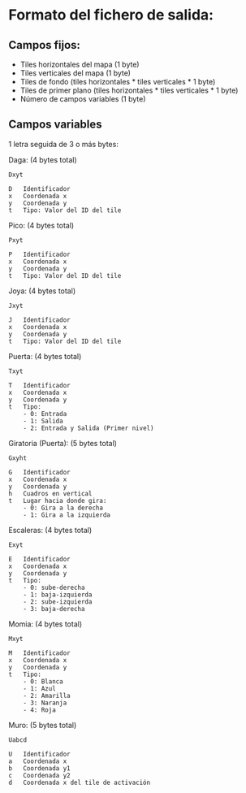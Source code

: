 # Formato del fichero de salida:

## Campos fijos:

* Tiles horizontales del mapa (1 byte)
* Tiles verticales del mapa (1 byte)
* Tiles de fondo (tiles horizontales * tiles verticales * 1 byte)
* Tiles de primer plano (tiles horizontales * tiles verticales * 1 byte)
* Número de campos variables (1 byte)

## Campos variables

1 letra seguida de 3 o más bytes:

Daga: (4 bytes total)

    Dxyt
    
    D   Identificador
    x   Coordenada x
    y   Coordenada y
    t   Tipo: Valor del ID del tile

Pico: (4 bytes total)

    Pxyt
    
    P   Identificador
    x   Coordenada x
    y   Coordenada y
    t   Tipo: Valor del ID del tile

Joya: (4 bytes total)

    Jxyt

    J   Identificador
    x   Coordenada x
    y   Coordenada y
    t   Tipo: Valor del ID del tile

Puerta: (4 bytes total)

    Txyt

    T   Identificador
    x   Coordenada x
    y   Coordenada y
    t   Tipo:
        - 0: Entrada
        - 1: Salida
        - 2: Entrada y Salida (Primer nivel)

Giratoria (Puerta): (5 bytes total)

    Gxyht

    G   Identificador
    x   Coordenada x
    y   Coordenada y
    h   Cuadros en vertical
    t   Lugar hacia donde gira:
        - 0: Gira a la derecha
        - 1: Gira a la izquierda

Escaleras: (4 bytes total)

    Exyt

    E   Identificador
    x   Coordenada x
    y   Coordenada y
    t   Tipo:
        - 0: sube-derecha
        - 1: baja-izquierda
        - 2: sube-izquierda
        - 3: baja-derecha

Momia: (4 bytes total)

    Mxyt

    M   Identificador
    x   Coordenada x
    y   Coordenada y
    t   Tipo: 
        - 0: Blanca
        - 1: Azul
        - 2: Amarilla
        - 3: Naranja
        - 4: Roja

Muro: (5 bytes total)

    Uabcd

    U   Identificador
    a   Coordenada x
    b   Coordenada y1
    c   Coordenada y2
    d   Coordenada x del tile de activación


